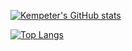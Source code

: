 [![Kempeter's GitHub stats](https://github-readme-stats-git-masterrstaa-rickstaa.vercel.app/api?username=kempeter&show_icons=true&theme=tokyonight)](https://github.com/anuraghazra/github-readme-stats)



[![Top Langs](https://github-readme-stats.vercel.app/api/top-langs/?username=Kempeter&layout=compact)](https://github.com/anuraghazra/github-readme-stats)
